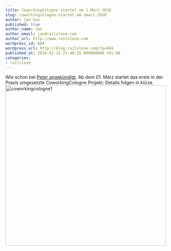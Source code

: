 ```yaml
---
title: CoworkingCologne startet am 1.März 2010
slug: coworkingcologne-startet-am-1marz-2010
author: jan_kus
published: true
author_name: Jan
author_email: jan@railslove.com
author_url: http://www.railslove.com
wordpress_id: 604
wordpress_url: http://blog.railslove.com/?p=604
published_at: 2010-02-22 21:48:15.000000000 +01:00
categories:
- railslove
---
```

Wie schon bei <a href="http://zusammenarbeiten.wordpress.com/2010/02/22/coworkingcologne-startet-am-1-marz-2010/">Peter angekündigt</a>. Ab dem 01. März startet das erste in der Praxis umgesetzte CoworkingCologne Projekt. Details folgen in kürze.
<img src="http://blog.railslove.com/wp-content/uploads/2010/02/coworkingcologne1.gif" alt="coworkingcologne1" title="coworkingcologne1" width="500px" class="alignnone size-full wp-image-605" />
